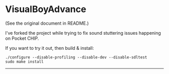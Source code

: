 # VisualBoyAdvance 

(See the original document in README.)

I've forked the project while trying to fix sound stuttering issues happening on Pocket CHIP. 

If you want to try it out, then build & install:

	./configure --disable-profiling --disable-dev --disable-sdltest
	sudo make install

---
